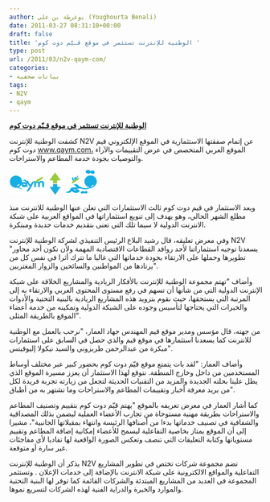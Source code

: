 ```yaml
---
author: يوغرطة بن علي (Youghourta Benali)
date: 2011-03-27 08:31:10+00:00
draft: false
title: 'الوطنية للإنترنت تستثمر في موقع قـيّم دوت كوم '
type: post
url: /2011/03/n2v-qaym-com/
categories:
- بيانات صحفية
tags:
- N2V
- qaym
---
```


**[الوطنية للإنترنت تستثمر في موقع قـيّم دوت كوم](https://www.it-scoop.com/2011/03/n2v-qaym-com/)**





كشفت الوطنية للإنترنت N2V عن إتمام صفقتها الاستثمارية في الموقع الإلكتروني قيم دوت كوم www.qaym.com، الموقع العربي المتخصص في عرض التقييمات والآراء والتوصيات بجودة خدمة المطاعم والاستراحات.

[![](logo_t_small.jpg )
](https://www.it-scoop.com/2011/03/n2v-qaym-com/)

ويعد الاستثمار في قيم دوت كوم ثالث الاستثمارات التي تعلن عنها الوطنية للانترنت منذ مطلع الشهر الحالي، وهو يهدف إلى تنويع استثماراتها في المواقع العربية على شبكة الانترنت الدولية لا سيما تلك التي تعنى بتقديم خدمات جديدة ومبتكرة.

وفي معرض تعليقه، قال رشيد البلاع الرئيس التنفيذي لشركة الوطنية للإنترنت N2V "يسعدنا توجيه استثماراتنا لأحد روافد القطاعات الاقتصادية المهمة ولأن نكون أحد محاور تطويرها وحملها على الارتقاء بجودة خدماتها التي غالبا ما تترك أثرا في نفس كل من يرتادها من المواطنين والسائحين والزوار المغتربين".

وأضاف "تهتم مجموعة الوطنية للإنترنت بالأفكار الريادية والمشاريع الخلاقة على شبكة الإنترنت الدولية التي من شأنها أن تسهم في رفع مستوى المحتوى العربي والارتقاء به إلى المرتبة التي يستحقها، حيث نقوم بتزويد هذه المشاريع الريادية بالبنية التحتية والأدوات والخبرات التي يحتاجها لتأسيس وجوده على الشبكة الدولية وتمكينه من خدمة أعضاء الموقع بالطريقة المثلى".

<!-- more -->

من جهته، قال مؤسس ومدير موقع قيم المهندس جهاد العمار، "نرحب بالعمل مع الوطنية للانترنت كما يسعدنا استثمارها في موقع قيم والذي حصل في السابق على استثمارات مبكرة من عبدالرحمن طربزوني والسيد نيكولا إليوفيتس".



وأضاف العمار: "لقد بات يتمتع موقع قيّم دوت كوم بحضور كبير عبر مختلف أوساط المستخدمين من داخل وخارج المنطقة. نتوقع لهذا الاستثمار أن يعزز مسيرة الموقع الذي يطل علينا بحلته الجديدة والمزيد من التقنيات الحديثة لتجعل من زيارته تجربة فريدة لكل من يريد معرفة أخبار وتقييمات المطاعم والاستراحات وما تشتهر به من أطباق".

كما أشار العمار في معرض تعريفه بالموقع "يهتم قيّم دوت كوم بتقييم وتصنيف المطاعم والاستراحات بطريقة مهنية مستوحاة من تجارب الأعضاء العملية ليضمن بذلك المصداقية والشفافية في تصنيف خدماتها بدءا من أصنافها الرئيسة وانتهاء بمقبلاتها الجانبية"، مشيرا إلى أن الموقع يمتاز بخاصية التفاعلية ليسمح للأعضاء إمكانية إضافة المطاعم وتقييم مستوياتها وكتابة التعليقات التي تنصف وتعكس الصورة الواقعية لها تفاديا لأي مفاجئات غير سارة أو متوقعة.

يذكر أن الوطنية للإنترنت N2V تضم مجموعة شركات تختص في تطوير المشاريع التفاعلية والمواقع الالكترونية على شبكة الانترنت بالإضافة إلى خدمات الإعلان . وتستثمر المجموعة في العديد من المشاريع المبتدئة والشركات القائمة كما توفر لها البنية التحتية والموارد والخبرة والدراية الفنية لهذه الشركات لتسريع نموها.



